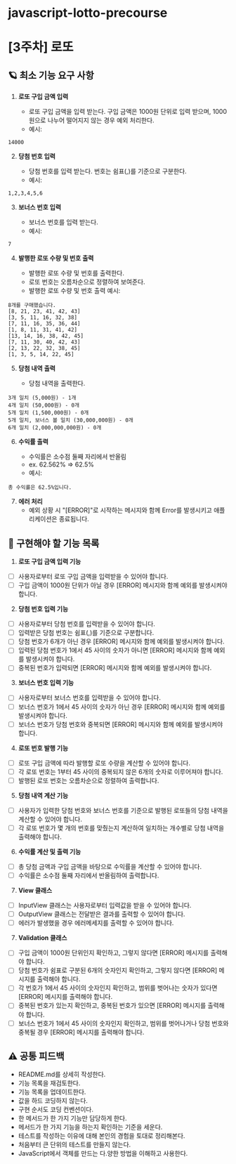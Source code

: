 # javascript-lotto-precourse

# [3주차] 로또

## 🪐 최소 기능 요구 사항

1. **로또 구입 금액 입력**

   - 로또 구입 금액을 입력 받는다. 구입 금액은 1000원 단위로 입력 받으며, 1000원으로 나누어 떨어지지 않는 경우 예외 처리한다.
   - 예시:

```
14000
```

2. **당첨 번호 입력**

   - 당첨 번호를 입력 받는다. 번호는 쉼표(,)를 기준으로 구분한다.
   - 예시:

```
1,2,3,4,5,6
```

3. **보너스 번호 입력**

   - 보너스 번호를 입력 받는다.
   - 예시:

```
7
```

4. **발행한 로또 수량 및 번호 출력**

   - 발행한 로또 수량 및 번호를 출력한다.
   - 로또 번호는 오름차순으로 정렬하여 보여준다.
   - 발행한 로또 수량 및 번호 출력 예시:

```
8개를 구매했습니다.
[8, 21, 23, 41, 42, 43]
[3, 5, 11, 16, 32, 38]
[7, 11, 16, 35, 36, 44]
[1, 8, 11, 31, 41, 42]
[13, 14, 16, 38, 42, 45]
[7, 11, 30, 40, 42, 43]
[2, 13, 22, 32, 38, 45]
[1, 3, 5, 14, 22, 45]
```

5. **당첨 내역 출력**

   - 당첨 내역을 출력한다.

```
3개 일치 (5,000원) - 1개
4개 일치 (50,000원) - 0개
5개 일치 (1,500,000원) - 0개
5개 일치, 보너스 볼 일치 (30,000,000원) - 0개
6개 일치 (2,000,000,000원) - 0개
```

6. **수익률 출력**

   - 수익률은 소수점 둘째 자리에서 반올림
   - ex. 62.562% => 62.5%
   - 예시:

```
총 수익률은 62.5%입니다.
```

7. **에러 처리**
   - 예외 상황 시 "[ERROR]"로 시작하는 메시지와 함께 Error를 발생시키고 애플리케이션은 종료됩니다.

## 📜 구현해야 할 기능 목록

1. **로또 구입 금액 입력 기능**

- [ ] 사용자로부터 로또 구입 금액을 입력받을 수 있어야 합니다.
- [ ] 구입 금액이 1000원 단위가 아닐 경우 [ERROR] 메시지와 함께 예외를 발생시켜야 합니다.

2. **당첨 번호 입력 기능**

- [ ] 사용자로부터 당첨 번호를 입력받을 수 있어야 합니다.
- [ ] 입력받은 당첨 번호는 쉼표(,)를 기준으로 구분합니다.
- [ ] 당첨 번호가 6개가 아닌 경우 [ERROR] 메시지와 함께 예외를 발생시켜야 합니다.
- [ ] 입력된 당첨 번호가 1에서 45 사이의 숫자가 아니면 [ERROR] 메시지와 함께 예외를 발생시켜야 합니다.
- [ ] 중복된 번호가 입력되면 [ERROR] 메시지와 함께 예외를 발생시켜야 합니다.

3. **보너스 번호 입력 기능**

- [ ] 사용자로부터 보너스 번호를 입력받을 수 있어야 합니다.
- [ ] 보너스 번호가 1에서 45 사이의 숫자가 아닌 경우 [ERROR] 메시지와 함께 예외를 발생시켜야 합니다.
- [ ] 보너스 번호가 당첨 번호와 중복되면 [ERROR] 메시지와 함께 예외를 발생시켜야 합니다.

4.  **로또 번호 발행 기능**

- [ ] 로또 구입 금액에 따라 발행할 로또 수량을 계산할 수 있어야 합니다.
- [ ] 각 로또 번호는 1부터 45 사이의 중복되지 않은 6개의 숫자로 이루어져야 합니다.
- [ ] 발행된 로또 번호는 오름차순으로 정렬하여 출력합니다.

5. **당첨 내역 계산 기능**

- [ ] 사용자가 입력한 당첨 번호와 보너스 번호를 기준으로 발행된 로또들의 당첨 내역을 계산할 수 있어야 합니다.
- [ ] 각 로또 번호가 몇 개의 번호를 맞췄는지 계산하여 일치하는 개수별로 당첨 내역을 출력해야 합니다.

6. **수익률 계산 및 출력 기능**

- [ ] 총 당첨 금액과 구입 금액을 바탕으로 수익률을 계산할 수 있어야 합니다.
- [ ] 수익률은 소수점 둘째 자리에서 반올림하여 출력합니다.

7. **View 클래스**

- [ ] InputView 클래스는 사용자로부터 입력값을 받을 수 있어야 합니다.
- [ ] OutputView 클래스는 전달받은 결과를 출력할 수 있어야 합니다.
- [ ] 에러가 발생했을 경우 에러메세지를 출력할 수 있어야 합니다.

7. **Validation 클래스**

- [ ] 구입 금액이 1000원 단위인지 확인하고, 그렇지 않다면 [ERROR] 메시지를 출력해야 합니다.
- [ ] 당첨 번호가 쉼표로 구분된 6개의 숫자인지 확인하고, 그렇지 않다면 [ERROR] 메시지를 출력해야 합니다.
- [ ] 각 번호가 1에서 45 사이의 숫자인지 확인하고, 범위를 벗어나는 숫자가 있다면 [ERROR] 메시지를 출력해야 합니다.
- [ ] 중복된 번호가 있는지 확인하고, 중복된 번호가 있으면 [ERROR] 메시지를 출력해야 합니다.
- [ ] 보너스 번호가 1에서 45 사이의 숫자인지 확인하고, 범위를 벗어나거나 당첨 번호와 중복될 경우 [ERROR] 메시지를 출력해야 합니다.

## ⚠️ 공통 피드백

- README.md를 상세히 작성한다.
- 기능 목록을 재검토한다.
- 기능 목록을 업데이트한다.
- 값을 하드 코딩하지 않는다.
- 구현 순서도 코딩 컨벤션이다.
- 한 메서드가 한 가지 기능만 담당하게 한다.
- 메서드가 한 가지 기능을 하는지 확인하는 기준을 세운다.
- 테스트를 작성하는 이유에 대해 본인의 경험을 토대로 정리해본다.
- 처음부터 큰 단위의 테스트를 만들지 않는다.
- JavaScript에서 객체를 만드는 다.양한 방법을 이해하고 사용한다.

